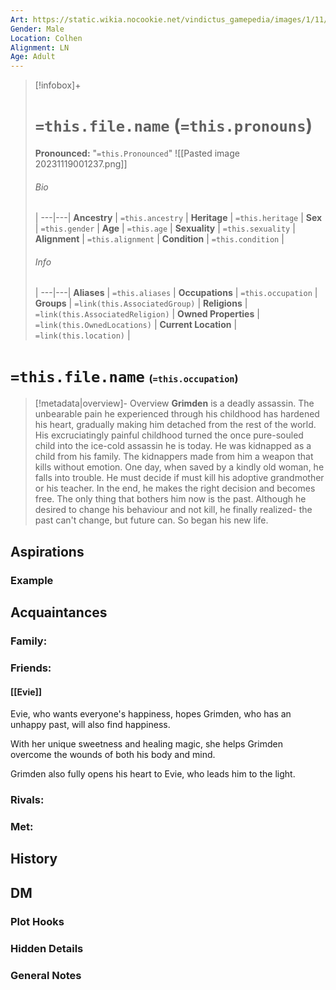 ```yaml
---
Art: https://static.wikia.nocookie.net/vindictus_gamepedia/images/1/11/Grimden_%28NPC_Icon%29.png/revision/latest?cb=20200430035656
Gender: Male
Location: Colhen
Alignment: LN
Age: Adult
---
```


> [!infobox]+
> # `=this.file.name` (`=this.pronouns`)
> **Pronounced:**  "`=this.Pronounced`"
> ![[Pasted image 20231119001237.png]]
> ###### Bio
>  |
> ---|---|
> **Ancestry** | `=this.ancestry` |
> **Heritage** | `=this.heritage` |
> **Sex** | `=this.gender` |
> **Age** | `=this.age` |
> **Sexuality** | `=this.sexuality` |
> **Alignment** | `=this.alignment` |
> **Condition** | `=this.condition` |
> ###### Info
>  |
> ---|---|
> **Aliases** | `=this.aliases` |
> **Occupations** | `=this.occupation` |
> **Groups** | `=link(this.AssociatedGroup)` |
> **Religions** | `=link(this.AssociatedReligion)` |
> **Owned Properties** | `=link(this.OwnedLocations)` |
> **Current Location** | `=link(this.location)` |

# **`=this.file.name`** <span style="font-size: medium">(`=this.occupation`)</span>
> [!metadata|overview]- Overview 
> **Grimden** is a deadly assassin. The unbearable pain he experienced through his childhood has hardened his heart, gradually making him detached from the rest of the world. His excruciatingly painful childhood turned the once pure-souled child into the ice-cold assassin he is today. He was kidnapped as a child from his family. The kidnappers made from him a weapon that kills without emotion. One day, when saved by a kindly old woman, he falls into trouble. He must decide if must kill his adoptive grandmother or his teacher. In the end, he makes the right decision and becomes free. The only thing that bothers him now is the past. Although he desired to change his behaviour and not kill, he finally realized- the past can't change, but future can. So began his new life.

## Aspirations
### Example


## Acquaintances
### Family:


### Friends:
#### [[Evie]] 
Evie, who wants everyone's happiness, hopes Grimden, who has an unhappy past, will also find happiness.

With her unique sweetness and healing magic, she helps Grimden overcome the wounds of both his body and mind.

Grimden also fully opens his heart to Evie, who leads him to the light.



### Rivals:


### Met:


## History


## DM
### Plot Hooks


### Hidden Details


### General Notes


